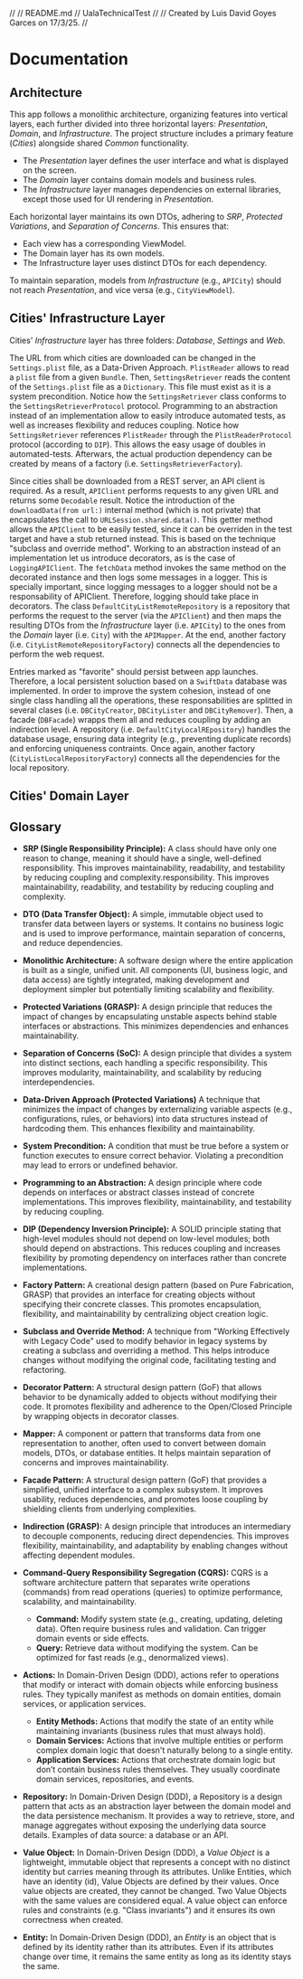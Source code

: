 //
//  README.md
//  UalaTechnicalTest
//
//  Created by Luis David Goyes Garces on 17/3/25.
//

# Documentation

## Architecture

This app follows a monolithic architecture, organizing features into vertical layers, each further divided into three horizontal layers: *Presentation*, *Domain*, and *Infrastructure*. The project structure includes a primary feature (*Cities*) alongside shared *Common* functionality.
- The *Presentation* layer defines the user interface and what is displayed on the screen.
- The *Domain* layer contains domain models and business rules.
- The *Infrastructure* layer manages dependencies on external libraries, except those used for UI rendering in *Presentation*.

Each horizontal layer maintains its own DTOs, adhering to *SRP*, *Protected Variations*, and *Separation of Concerns*. This ensures that:
- Each view has a corresponding ViewModel.
- The Domain layer has its own models.
- The Infrastructure layer uses distinct DTOs for each dependency.

To maintain separation, models from *Infrastructure* (e.g., `APICity`) should not reach *Presentation*, and vice versa (e.g., `CityViewModel`).

## Cities' Infrastructure Layer

Cities' *Infrastructure* layer has three folders: *Database*, *Settings* and *Web*.

The URL from which cities are downloaded can be changed in the `Settings.plist` file, as a Data-Driven Approach. `PlistReader` allows to read a `plist` file from a given `Bundle`. Then, `SettingsRetriever` reads the content of the `Settings.plist` file as a `Dictionary`. This file must exist as it is a system precondition. Notice how the `SettingsRetriever` class conforms to the `SettingsRetrieverProtocol` protocol. Programming to an abstraction instead of an implementation allow to easily introduce automated tests, as well as increases flexibility and reduces coupling. Notice how `SettingsRetriever` references `PlistReader` through the `PlistReaderProtocol` protocol (according to `DIP`). This allows the easy usage of doubles in automated-tests. Afterwars, the actual production dependency can be created by means of a factory (i.e. `SettingsRetrieverFactory`).

Since cities shall be downloaded from a REST server, an API client is required. As a result, `APIClient` performs requests to any given URL and returns some `Decodable` result. Notice the introduction of the `downloadData(from url:)` internal method (which is not private) that encapsulates the call to `URLSession.shared.data()`. This getter method allows the `APIClient` to be easily tested, since it can be overriden in the test target and have a stub returned instead. This is based on the technique "subclass and override method". 
Working to an abstraction instead of an implementation let us introduce decorators, as is the case of `LoggingAPIClient`. The `fetchData` method invokes the same method on the decorated instance and then logs some messages in a logger. This is specially important, since logging messages to a logger should not be a responsability of APIClient. Therefore, logging should take place in decorators.
The class `DefaultCityListRemoteRepository` is a repository that performs the request to the server (via the `APIClient`) and then maps the resulting DTOs from the *Infrastructure* layer (i.e. `APICity`) to the ones from the *Domain* layer (i.e. `City`) with the `APIMapper`.
At the end, another factory (i.e. `CityListRemoteRepositoryFactory`) connects all the dependencies to perform the web request.

Entries marked as "favorite" should persist between app launches. Therefore, a local persistent soluction based on a `SwiftData` database was implemented. In order to improve the system cohesion, instead of one single class handling all the operations, these responsabilities are splitted in several clases (i.e. `DBCityCreator`, `DBCityLister` and `DBCityRemover`). Then, a facade (`DBFacade`) wrapps them all and reduces coupling by adding an indirection level. A repository (i.e. `DefaultCityLocalREpository`) handles the database usage, ensuring data integrity (e.g., preventing duplicate records) and enforcing uniqueness contraints. Once again, another factory (`CityListLocalRepositoryFactory`) connects all the dependencies for the local repository.

## Cities' Domain Layer




## Glossary

- **SRP (Single Responsibility Principle):** A class should have only one reason to change, meaning it should have a single, well-defined responsibility. This improves maintainability, readability, and testability by reducing coupling and complexity.responsibility. This improves maintainability, readability, and testability by reducing coupling and complexity.
- **DTO (Data Transfer Object):** A simple, immutable object used to transfer data between layers or systems. It contains no business logic and is used to improve performance, maintain separation of concerns, and reduce dependencies.
- **Monolithic Architecture:** A software design where the entire application is built as a single, unified unit. All components (UI, business logic, and data access) are tightly integrated, making development and deployment simpler but potentially limiting scalability and flexibility.
- **Protected Variations (GRASP):** A design principle that reduces the impact of changes by encapsulating unstable aspects behind stable interfaces or abstractions. This minimizes dependencies and enhances maintainability.
- **Separation of Concerns (SoC):** A design principle that divides a system into distinct sections, each handling a specific responsibility. This improves modularity, maintainability, and scalability by reducing interdependencies.
- **Data-Driven Approach (Protected Variations)** A technique that minimizes the impact of changes by externalizing variable aspects (e.g., configurations, rules, or behaviors) into data structures instead of hardcoding them. This enhances flexibility and maintainability.
- **System Precondition:** A condition that must be true before a system or function executes to ensure correct behavior. Violating a precondition may lead to errors or undefined behavior.
- **Programming to an Abstraction:** A design principle where code depends on interfaces or abstract classes instead of concrete implementations. This improves flexibility, maintainability, and testability by reducing coupling.
- **DIP (Dependency Inversion Principle):** A SOLID principle stating that high-level modules should not depend on low-level modules; both should depend on abstractions. This reduces coupling and increases flexibility by promoting dependency on interfaces rather than concrete implementations.
- **Factory Pattern:** A creational design pattern (based on Pure Fabrication, GRASP) that provides an interface for creating objects without specifying their concrete classes. This promotes encapsulation, flexibility, and maintainability by centralizing object creation logic.
- **Subclass and Override Method:** A technique from "Working Effectively with Legacy Code" used to modify behavior in legacy systems by creating a subclass and overriding a method. This helps introduce changes without modifying the original code, facilitating testing and refactoring.
- **Decorator Pattern:** A structural design pattern (GoF) that allows behavior to be dynamically added to objects without modifying their code. It promotes flexibility and adherence to the Open/Closed Principle by wrapping objects in decorator classes.
- **Mapper:** A component or pattern that transforms data from one representation to another, often used to convert between domain models, DTOs, or database entities. It helps maintain separation of concerns and improves maintainability.
- **Facade Pattern:** A structural design pattern (GoF) that provides a simplified, unified interface to a complex subsystem. It improves usability, reduces dependencies, and promotes loose coupling by shielding clients from underlying complexities.
- **Indirection (GRASP):** A design principle that introduces an intermediary to decouple components, reducing direct dependencies. This improves flexibility, maintainability, and adaptability by enabling changes without affecting dependent modules.

- **Command-Query Responsibility Segregation (CQRS):** CQRS is a software architecture pattern that separates write operations (commands) from read operations (queries) to optimize performance, scalability, and maintainability.
    - **Command:** Modify system state (e.g., creating, updating, deleting data). Often require business rules and validation. Can trigger domain events or side effects.
    - **Query:** Retrieve data without modifying the system. Can be optimized for fast reads (e.g., denormalized views).
- **Actions:** In Domain-Driven Design (DDD), actions refer to operations that modify or interact with domain objects while enforcing business rules. They typically manifest as methods on domain entities, domain services, or application services.
    - **Entity Methods:** Actions that modify the state of an entity while maintaining invariants (business rules that must always hold). 
    - **Domain Services:** Actions that involve multiple entities or perform complex domain logic that doesn't naturally belong to a single entity.
    - **Application Services:** Actions that orchestrate domain logic but don’t contain business rules themselves. They usually coordinate domain services, repositories, and events.
- **Repository:** In Domain-Driven Design (DDD), a Repository is a design pattern that acts as an abstraction layer between the domain model and the data persistence mechanism. It provides a way to retrieve, store, and manage aggregates without exposing the underlying data source details. Examples of data source: a database or an API.
- **Value Object:** In Domain-Driven Design (DDD), a *Value Object* is a lightweight, immutable object that represents a concept with no distinct identity but carries meaning through its attributes. Unlike Entities, which have an identity (id), Value Objects are defined by their values. Once value objects are created, they cannot be changed. Two Value Objects with the same values are considered equal. A value object can enforce rules and constraints (e.g. "Class invariants") and it ensures its own correctness when created.
- **Entity:** In Domain-Driven Design (DDD), an *Entity* is an object that is defined by its identity rather than its attributes. Even if its attributes change over time, it remains the same entity as long as its identity stays the same.

